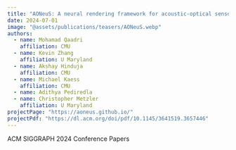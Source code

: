 ```yaml
---
title: "AONeuS: A neural rendering framework for acoustic-optical sensor fusion"
date: 2024-07-01
image: "@assets/publications/teasers/AONeuS.webp"
authors:
  - name: Mohamad Qaadri
    affiliation: CMU
  - name: Kevin Zhang
    affiliation: U Maryland
  - name: Akshay Hinduja
    affiliation: CMU
  - name: Michael Kaess
    affiliation: CMU
  - name: Adithya Pediredla
  - name: Christopher Metzler
    affiliation: U Maryland
projectPage: "https://aoneus.github.io/"
projectPdf: "https://dl.acm.org/doi/pdf/10.1145/3641519.3657446"
---
```


ACM SIGGRAPH 2024 Conference Papers